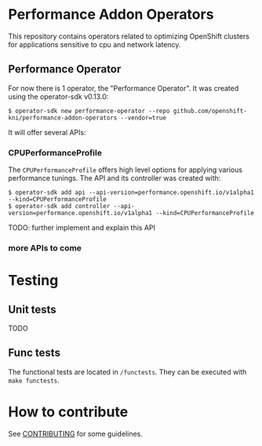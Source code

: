 # Performance Addon Operators

This repository contains operators related to optimizing OpenShift clusters for applications sensitive to cpu and network latency.

## Performance Operator

For now there is 1 operator, the "Performance Operator". It was created using the operator-sdk v0.13.0:

`$ operator-sdk new performance-operator --repo github.com/openshift-kni/performance-addon-operators --vendor=true`

It will offer several APIs:

### CPUPerformanceProfile

The `CPUPerformanceProfile` offers high level options for applying various performance tunings. 
The API and its controller was created with:

```
$ operator-sdk add api --api-version=performance.openshift.io/v1alpha1 --kind=CPUPerformanceProfile
$ operator-sdk add controller --api-version=performance.openshift.io/v1alpha1 --kind=CPUPerformanceProfile
```

TODO: further implement and explain this API

### more APIs to come

# Testing

## Unit tests

TODO

## Func tests

The functional tests are located in `/functests`. They can be executed with `make functests`. 

# How to contribute

See [CONTRIBUTING](CONTRIBUTING.md) for some guidelines.